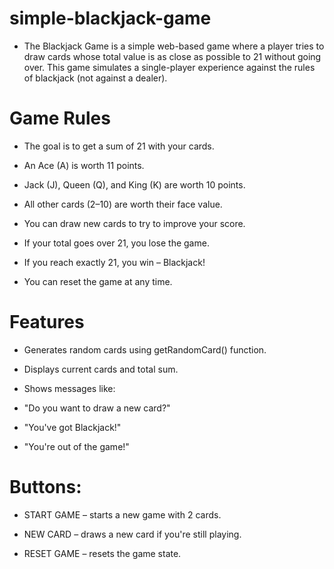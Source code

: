# simple-blackjack-game

* The Blackjack Game is a simple web-based game where a player tries to draw cards whose total value is as close as possible 
to 21 without going over. This game simulates a single-player experience against the rules of blackjack (not against a dealer).

# Game Rules

* The goal is to get a sum of 21 with your cards.

* An Ace (A) is worth 11 points.

* Jack (J), Queen (Q), and King (K) are worth 10 points.

* All other cards (2–10) are worth their face value.

* You can draw new cards to try to improve your score.

* If your total goes over 21, you lose the game.

* If you reach exactly 21, you win – Blackjack!

* You can reset the game at any time.

# Features

* Generates random cards using getRandomCard() function.

* Displays current cards and total sum.

* Shows messages like:

* "Do you want to draw a new card?"

* "You've got Blackjack!"

* "You're out of the game!"

# Buttons:

* START GAME – starts a new game with 2 cards.

* NEW CARD – draws a new card if you're still playing.

* RESET GAME – resets the game state.
